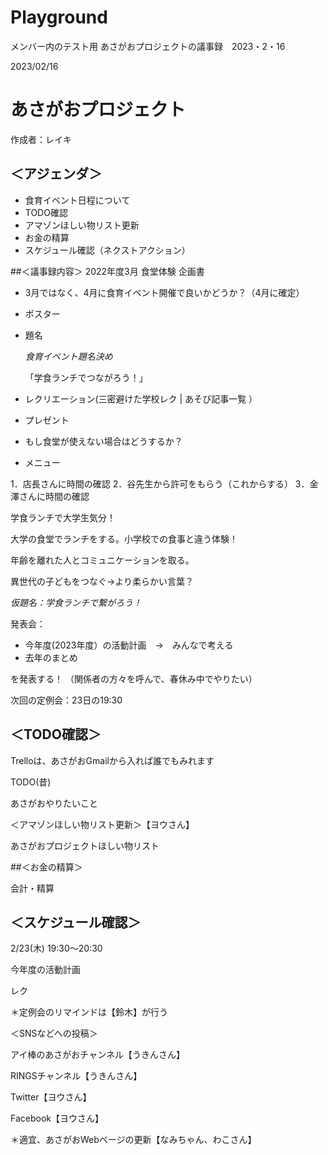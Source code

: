 # Playground
メンバー内のテスト用
あさがおプロジェクトの議事録　2023・2・16

2023/02/16
# あさがおプロジェクト
作成者：レイキ

## ＜アジェンダ＞
- 食育イベント日程について
- TODO確認
- アマゾンほしい物リスト更新
- お金の精算
- スケジュール確認（ネクストアクション）

##＜議事録内容＞
2022年度3月 食堂体験 企画書

- 3月ではなく、4月に食育イベント開催で良いかどうか？（4月に確定）
- ポスター
- 題名

  *食育イベント題名決め*

  「学食ランチでつながろう！」 

- レクリエーション(三密避けた学校レク | あそび記事一覧 ）
- プレゼント
- もし食堂が使えない場合はどうするか？
- メニュー

1．店長さんに時間の確認
2．谷先生から許可をもらう（これからする）
3．金澤さんに時間の確認

学食ランチで大学生気分！

大学の食堂でランチをする。小学校での食事と違う体験！

年齢を離れた人とコミュニケーションを取る。

異世代の子どもをつなぐ→より柔らかい言葉？

*仮題名：学食ランチで繋がろう！*

発表会：

- 今年度(2023年度）の活動計画　→　みんなで考える
- 去年のまとめ

を発表する！
（関係者の方々を呼んで、春休み中でやりたい）

次回の定例会：23日の19:30



## ＜TODO確認＞
Trelloは、あさがおGmailから入れば誰でもみれます

TODO(昔) 

あさがおやりたいこと 

＜アマゾンほしい物リスト更新＞【ヨウさん】

あさがおプロジェクトほしい物リスト 

##＜お金の精算＞

会計・精算 

## ＜スケジュール確認＞
2/23(木) 19:30〜20:30

今年度の活動計画

レク

＊定例会のリマインドは【鈴木】が行う

＜SNSなどへの投稿＞

アイ棒のあさがおチャンネル【うきんさん】

RINGSチャンネル【うきんさん】

Twitter【ヨウさん】

Facebook【ヨウさん】

＊適宜、あさがおWebページの更新【なみちゃん、わこさん】
